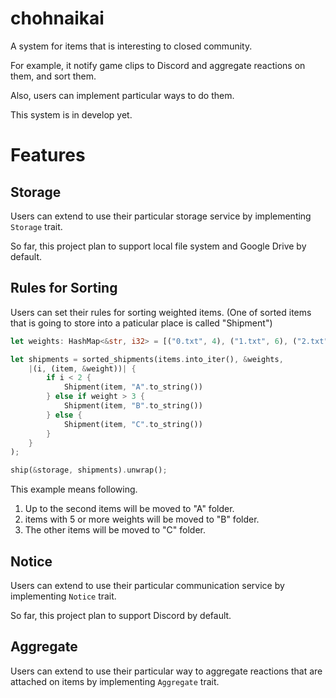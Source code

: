 # chohnaikai

A system for items that is interesting to closed community.

For example, it notify game clips to Discord and aggregate reactions on them, and sort them.

Also, users can implement particular ways to do them.

This system is in develop yet.

# Features

## Storage

Users can extend to use their particular storage service by implementing `Storage` trait.

So far, this project plan to support local file system and Google Drive by default.

## Rules for Sorting

Users can set their rules for sorting weighted items. (One of sorted items that is going to store into a paticular place is called "Shipment")

```rust
let weights: HashMap<&str, i32> = [("0.txt", 4), ("1.txt", 6), ("2.txt", 3), ("3.txt", 5)].iter().cloned().collect();

let shipments = sorted_shipments(items.into_iter(), &weights,
    |(i, (item, &weight))| {
        if i < 2 {
            Shipment(item, "A".to_string())
        } else if weight > 3 {
            Shipment(item, "B".to_string())
        } else {
            Shipment(item, "C".to_string())
        }
    }
);

ship(&storage, shipments).unwrap();
```

This example means following.

1. Up to the second items will be moved to "A" folder.
2. items with 5 or more weights will be moved to "B" folder.
3. The other items will be moved to "C" folder.

## Notice

Users can extend to use their particular communication service by implementing `Notice` trait.

So far, this project plan to support Discord by default.

## Aggregate

Users can extend to use their particular way to aggregate reactions that are attached on items by implementing `Aggregate` trait.
